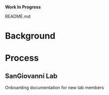 **Work In Progress**  

README.md  

# Background

# Process

## SanGiovanni Lab

Onboarding documentation for new lab members

